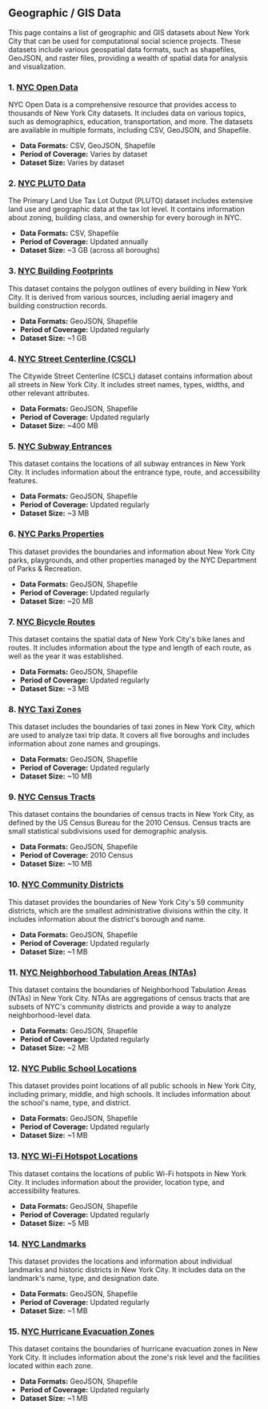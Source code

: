 ## Geographic / GIS Data

This page contains a list of geographic and GIS datasets about New York City that can be used for computational social science projects. These datasets include various geospatial data formats, such as shapefiles, GeoJSON, and raster files, providing a wealth of spatial data for analysis and visualization.

### 1. [NYC Open Data](https://opendata.cityofnewyork.us/)
NYC Open Data is a comprehensive resource that provides access to thousands of New York City datasets. It includes data on various topics, such as demographics, education, transportation, and more. The datasets are available in multiple formats, including CSV, GeoJSON, and Shapefile.

- **Data Formats:** CSV, GeoJSON, Shapefile
- **Period of Coverage:** Varies by dataset
- **Dataset Size:** Varies by dataset

### 2. [NYC PLUTO Data](https://www1.nyc.gov/site/planning/data-maps/open-data/dwn-pluto-mappluto.page)
The Primary Land Use Tax Lot Output (PLUTO) dataset includes extensive land use and geographic data at the tax lot level. It contains information about zoning, building class, and ownership for every borough in NYC.

- **Data Formats:** CSV, Shapefile
- **Period of Coverage:** Updated annually
- **Dataset Size:** ~3 GB (across all boroughs)

### 3. [NYC Building Footprints](https://data.cityofnewyork.us/Housing-Development/Building-Footprints/nqwf-w8eh)
This dataset contains the polygon outlines of every building in New York City. It is derived from various sources, including aerial imagery and building construction records.

- **Data Formats:** GeoJSON, Shapefile
- **Period of Coverage:** Updated regularly
- **Dataset Size:** ~1 GB

### 4. [NYC Street Centerline (CSCL)](https://data.cityofnewyork.us/City-Government/NYC-Street-Centerline-CSCL-/exjm-f27b)
The Citywide Street Centerline (CSCL) dataset contains information about all streets in New York City. It includes street names, types, widths, and other relevant attributes.

- **Data Formats:** GeoJSON, Shapefile
- **Period of Coverage:** Updated regularly
- **Dataset Size:** ~400 MB

### 5. [NYC Subway Entrances](https://data.cityofnewyork.us/Transportation/Subway-Entrances/drex-xx56)
This dataset contains the locations of all subway entrances in New York City. It includes information about the entrance type, route, and accessibility features.

- **Data Formats:** GeoJSON, Shapefile
- **Period of Coverage:** Updated regularly
- **Dataset Size:** ~3 MB

### 6. [NYC Parks Properties](https://data.cityofnewyork.us/Recreation/New-York-City-Parks-Properties/8hup-7p35)
This dataset provides the boundaries and information about New York City parks, playgrounds, and other properties managed by the NYC Department of Parks & Recreation.

- **Data Formats:** GeoJSON, Shapefile
- **Period of Coverage:** Updated regularly
- **Dataset Size:** ~20 MB

### 7. [NYC Bicycle Routes](https://data.cityofnewyork.us/Transportation/Bicycle-Routes/7vsa-caz7)
This dataset contains the spatial data of New York City's bike lanes and routes. It includes information about the type and length of each route, as well as the year it was established.

- **Data Formats:** GeoJSON, Shapefile
- **Period of Coverage:** Updated regularly
- **Dataset Size:** ~3 MB

### 8. [NYC Taxi Zones](https://data.cityofnewyork.us/Transportation/NYC-Taxi-Zones/tqmj-j8zm)
This dataset includes the boundaries of taxi zones in New York City, which are used to analyze taxi trip data. It covers all five boroughs and includes information about zone names and groupings.

- **Data Formats:** GeoJSON, Shapefile
- **Period of Coverage:** Updated regularly
- **Dataset Size:** ~10 MB

### 9. [NYC Census Tracts](https://data.cityofnewyork.us/City-Government/Census-Tracts-2010-Census-/v2h8-6mxf)
This dataset contains the boundaries of census tracts in New York City, as defined by the US Census Bureau for the 2010 Census. Census tracts are small statistical subdivisions used for demographic analysis.

- **Data Formats:** GeoJSON, Shapefile
- **Period of Coverage:** 2010 Census
- **Dataset Size:** ~10 MB

### 10. [NYC Community Districts](https://data.cityofnewyork.us/City-Government/Community-Districts/yfnk-k7r4)
This dataset provides the boundaries of New York City's 59 community districts, which are the smallest administrative divisions within the city. It includes information about the district's borough and name.

- **Data Formats:** GeoJSON, Shapefile
- **Period of Coverage:** Updated regularly
- **Dataset Size:** ~1 MB

### 11. [NYC Neighborhood Tabulation Areas (NTAs)](https://data.cityofnewyork.us/City-Government/Neighborhood-Tabulation-Areas-NTA-/cpf4-rkhq)
This dataset contains the boundaries of Neighborhood Tabulation Areas (NTAs) in New York City. NTAs are aggregations of census tracts that are subsets of NYC's community districts and provide a way to analyze neighborhood-level data.

- **Data Formats:** GeoJSON, Shapefile
- **Period of Coverage:** Updated regularly
- **Dataset Size:** ~2 MB

### 12. [NYC Public School Locations](https://data.cityofnewyork.us/Education/School-Point-Locations/jfju-ynrr)
This dataset provides point locations of all public schools in New York City, including primary, middle, and high schools. It includes information about the school's name, type, and district.

- **Data Formats:** GeoJSON, Shapefile
- **Period of Coverage:** Updated regularly
- **Dataset Size:** ~1 MB

### 13. [NYC Wi-Fi Hotspot Locations](https://data.cityofnewyork.us/City-Government/NYC-Wi-Fi-Hotspot-Locations/yjub-udmw)
This dataset contains the locations of public Wi-Fi hotspots in New York City. It includes information about the provider, location type, and accessibility features.

- **Data Formats:** GeoJSON, Shapefile
- **Period of Coverage:** Updated regularly
- **Dataset Size:** ~5 MB

### 14. [NYC Landmarks](https://data.cityofnewyork.us/Housing-Development/Landmarks/78dh-3ptz)
This dataset provides the locations and information about individual landmarks and historic districts in New York City. It includes data on the landmark's name, type, and designation date.

- **Data Formats:** GeoJSON, Shapefile
- **Period of Coverage:** Updated regularly
- **Dataset Size:** ~1 MB

### 15. [NYC Hurricane Evacuation Zones](https://data.cityofnewyork.us/Public-Safety/Hurricane-Evacuation-Zones-/gi9d-wtrm)
This dataset contains the boundaries of hurricane evacuation zones in New York City. It includes information about the zone's risk level and the facilities located within each zone.

- **Data Formats:** GeoJSON, Shapefile
- **Period of Coverage:** Updated regularly
- **Dataset Size:** ~1 MB
